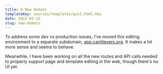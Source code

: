 ```yaml
---
title: A New Domain
templateKey: sources/templates/post.html.hbs
date: 2023-03-15
slug: new-domain
---
```

To address some dev vs production issues, I've moved this editing environment to a separate subdomain, [app.cantilevers.org](https://https://app.cantilevers.org/). It makes a lot more sense and seems to behave.

Meanwhile, I have been working on all the new routes and API calls needed to properly support page and template editing in the web, though there's no UI yet.

